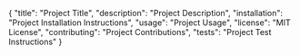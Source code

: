{
	"title": "Project Title",
	"description": "Project Description",
	"installation": "Project Installation Instructions",
	"usage": "Project Usage",
	"license": "MIT License",
	"contributing": "Project Contributions",
	"tests": "Project Test Instructions"
}